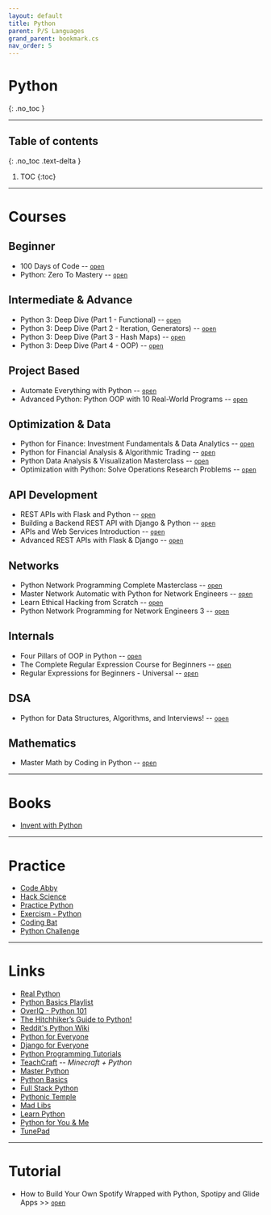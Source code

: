 ```yaml
---
layout: default
title: Python
parent: P/S Languages
grand_parent: bookmark.cs
nav_order: 5
---
```


# Python
{: .no_toc }

---

## Table of contents
{: .no_toc .text-delta }

1. TOC
{:toc}

---

# Courses

## Beginner

- 100 Days of Code -- [`open`](https://sapient.udemy.com/course/100-days-of-code)
- Python: Zero To Mastery -- [`open`](https://sapient.udemy.com/course/complete-python-developer-zero-to-mastery/)
<!-- - Python Mega Course -- [`open`](https://sapient.udemy.com/course/the-python-mega-course/) -->

## Intermediate & Advance

- Python 3: Deep Dive (Part 1 - Functional) -- [`open`](https://sapient.udemy.com/course/python-3-deep-dive-part-1/)
- Python 3: Deep Dive (Part 2 - Iteration, Generators) -- [`open`](https://sapient.udemy.com/course/python-3-deep-dive-part-2/)
- Python 3: Deep Dive (Part 3 - Hash Maps) -- [`open`](https://sapient.udemy.com/course/python-3-deep-dive-part-3)
- Python 3: Deep Dive (Part 4 - OOP) -- [`open`](https://sapient.udemy.com/course/python-3-deep-dive-part-4)

## Project Based

- Automate Everything with Python -- [`open`](https://sapient.udemy.com/course/automate-everything-with-python/)
- Advanced Python: Python OOP with 10 Real-World Programs -- [`open`](https://sapient.udemy.com/course/the-python-pro-course/)

## Optimization & Data

- Python for Finance: Investment Fundamentals & Data Analytics -- [`open`](https://sapient.udemy.com/course/python-for-finance-investment-fundamentals-data-analytics/)
- Python for Financial Analysis & Algorithmic Trading -- [`open`](https://sapient.udemy.com/course/python-for-finance-and-trading-algorithms/)
- Python Data Analysis & Visualization Masterclass -- [`open`](https://sapient.udemy.com/course/python-data-analysis-visualization/)
- Optimization with Python: Solve Operations Research Problems -- [`open`](https://sapient.udemy.com/course/optimization-with-python-linear-nonlinear-and-cplex-gurobi/)

## API Development

- REST APIs with Flask and Python -- [`open`](https://sapient.udemy.com/course/rest-api-flask-and-python/)
- Building a Backend REST API with Django & Python -- [`open`](https://sapient.udemy.com/course/django-python-advanced/)
- APIs and Web Services Introduction -- [`open`](https://sapient.udemy.com/course/api-and-web-service-introduction/)
- Advanced REST APIs with Flask & Django -- [`open`](https://sapient.udemy.com/course/advanced-rest-apis-flask-python/)

## Networks

- Python Network Programming Complete Masterclass -- [`open`](https://sapient.udemy.com/course/python-programming-for-real-life-networking-use/)
- Master Network Automatic with Python for Network Engineers -- [`open`](https://sapient.udemy.com/course/master-python-network-automation-for-network-engineers/)
- Learn Ethical Hacking from Scratch -- [`open`](https://sapient.udemy.com/course/learn-python-and-ethical-hacking-from-scratch/)
- Python Network Programming for Network Engineers 3 -- [`open`](https://sapient.udemy.com/course/python-network-programming-for-network-engineers-python-3/)

## Internals

- Four Pillars of OOP in Python -- [`open`](https://sapient.udemy.com/course/python-oops-beginners/)
- The Complete Regular Expression Course for Beginners -- [`open`](https://sapient.udemy.com/course/regular-expressions-mastery/)
- Regular Expressions for Beginners - Universal -- [`open`](https://sapient.udemy.com/course/regular-expressions-for-beginners-universal/)

## DSA

- Python for Data Structures, Algorithms, and Interviews! -- [`open`](https://sapient.udemy.com/course/python-for-data-structures-algorithms-and-interviews/)

## Mathematics

- Master Math by Coding in Python -- [`open`](https://sapient.udemy.com/course/math-with-python/)

---

# Books

- [Invent with Python](https://inventwithpython.com/)

---

# Practice

- [Code Abby](https://www.codeabbey.com/)
- [Hack Science](https://www.hackinscience.org/exercises/hello-world)
- [Practice Python](https://www.practicepython.org/)
- [Exercism - Python](https://exercism.org/tracks/python/exercises)
- [Coding Bat](https://codingbat.com/python)
- [Python Challenge](http://www.pythonchallenge.com/)

---

# Links

- [Real Python](https://realpython.com/)
- [Python Basics Playlist](https://www.youtube.com/watch?v=1vMtftJf7tQ&list=PLWKjhJtqVAbkmRvnFmOd4KhDdlK1oIq23)
- [OverIQ - Python 101](https://overiq.com/python-101/)
- [The Hitchhiker’s Guide to Python!](https://python-guide.readthedocs.io/en/latest/)
- [Reddit's Python Wiki](https://www.reddit.com/r/learnpython/wiki/index#wiki_new_to_python.3F)
- [Python for Everyone](https://www.py4e.com/lessons)
- [Django for Everyone](https://www.dj4e.com/lessons)
- [Python Programming Tutorials](https://pythonprogramming.net/)
- [TeachCraft](https://teachcraft.net/) -- *Minecraft + Python*
- [Master Python](https://app.programiz.pro/progress/learn/master-python)
- [Python Basics](https://pythonbasics.org/)
- [Full Stack Python](https://www.fullstackpython.com/learning-programming.html)
- [Pythonic Temple](https://www.twilio.com/quest/learn/python)
- [Mad Libs](https://nedbatchelder.com/blog/202011/mad_libs.html)
- [Learn Python](https://www.learnpython.org/)
- [Python for You & Me](https://pymbook.readthedocs.io/en/latest/)
- [TunePad](https://tunepad.live/)

---

# Tutorial

- How to Build Your Own Spotify Wrapped with Python, Spotipy and Glide Apps >> [`open`](https://jman4190.medium.com/build-your-own-spotify-wrapped-with-python-spotify-and-glide-apps-493dc7da20b)
